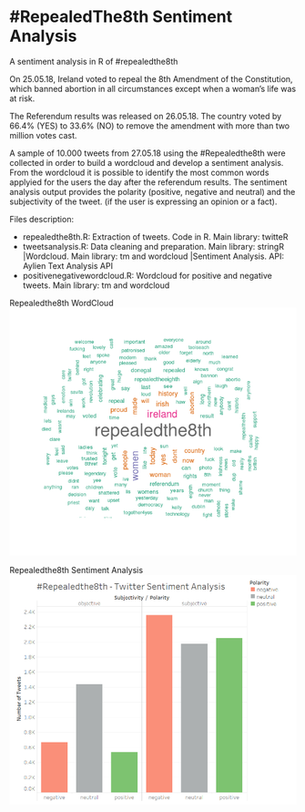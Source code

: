 # #RepealedThe8th Sentiment Analysis
A sentiment analysis in R of #repealedthe8th 

On 25.05.18, Ireland voted to repeal the 8th Amendment of the Constitution, which
banned abortion in all circumstances except when a woman’s life was at risk.

The Referendum results was released on 26.05.18. 
The country voted by 66.4% (YES) to 33.6% (NO) to remove the amendment with more than two million votes cast.

A sample of 10.000 tweets from 27.05.18 using the #Repealedthe8th were collected in order to 
build a wordcloud and develop a sentiment analysis. From the wordcloud it is possible to identify the most common words applyied for the users the day after the referendum results. The sentiment analysis output provides the polarity (positive, negative and neutral) and the subjectivity of the tweet. (if the user is expressing an opinion or a fact).

Files description:

* repealedthe8th.R: Extraction of tweets. Code in R. Main library: twitteR
* tweetsanalysis.R: Data cleaning and preparation. Main library: stringR
                    |Wordcloud. Main library: tm and wordcloud
                    |Sentiment Analysis. API: Aylien Text Analysis API 
* positivenegativewordcloud.R: Wordcloud for positive and negative tweets. Main library: tm and wordcloud

Repealedthe8th WordCloud
![alt text](wordcloud_repealedthe8th.png "Repealedthe8th WordCloud")

Repealedthe8th Sentiment Analysis
![alt text](sentimentanalysis_repealedthe8th.png "Repealedthe8th Sentiment Analysis")


